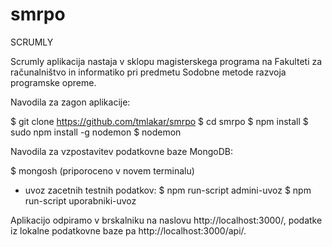 # smrpo

SCRUMLY

Scrumly aplikacija nastaja v sklopu magisterskega programa na Fakulteti za računalništvo in informatiko pri predmetu Sodobne
metode razvoja programske opreme. 


Navodila za zagon aplikacije:

$ git clone https://github.com/tmlakar/smrpo
$ cd smrpo
$ npm install
$ sudo npm install -g nodemon
$ nodemon

Navodila za vzpostavitev podatkovne baze MongoDB:

$ mongosh      (priporoceno v novem terminalu)

+ uvoz zacetnih testnih podatkov:
$ npm run-script admini-uvoz
$ npm run-script uporabniki-uvoz


Aplikacijo odpiramo v brskalniku na naslovu http://localhost:3000/, podatke iz lokalne podatkovne baze pa http://localhost:3000/api/.